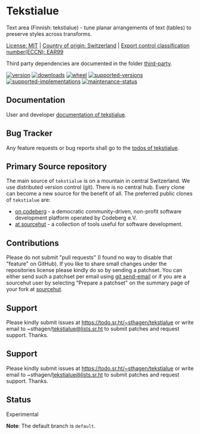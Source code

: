 # Tekstialue

Text area (Finnish: tekstialue) - tune planar arrangements of text (tables) to preserve styles across transforms.

[License: MIT](https://git.sr.ht/~sthagen/tekstialue/tree/default/item/LICENSE) | 
[Country of origin: Switzerland](https://git.sr.ht/~sthagen/tekstialue/tree/default/item/COUNTRY-OF-ORIGIN) | 
[Export control classification number(ECCN): EAR99](https://git.sr.ht/~sthagen/tekstialue/tree/default/item/EXPORT-CONTROL-CLASSIFICATION-NUMBER)

Third party dependencies are documented in the folder [third-party](docs/third-party/README.md).

[![version](https://img.shields.io/pypi/v/tekstialue.svg?style=flat)](https://pypi.python.org/pypi/tekstialue/)
[![downloads](https://static.pepy.tech/badge/tekstialue/month)](https://pepy.tech/project/tekstialue)
[![wheel](https://img.shields.io/pypi/wheel/tekstialue.svg?style=flat)](https://pypi.python.org/pypi/tekstialue/)
[![supported-versions](https://img.shields.io/pypi/pyversions/tekstialue.svg?style=flat)](https://pypi.python.org/pypi/tekstialue/)
[![supported-implementations](https://img.shields.io/pypi/implementation/tekstialue.svg?style=flat)](https://pypi.python.org/pypi/tekstialue/)
[![maintenance-status](https://img.shields.io/github/commit-activity/y/sthagen/tekstialue.svg?style=flat)](https://git.sr.ht/~sthagen/tekstialue/log)

## Documentation

User and developer [documentation of tekstialue](https://codes.dilettant.life/docs/tekstialue).

## Bug Tracker

Any feature requests or bug reports shall go to the [todos of tekstialue](https://todo.sr.ht/~sthagen/tekstialue).

## Primary Source repository

The main source of `tekstialue` is on a mountain in central Switzerland.
We use distributed version control (git).
There is no central hub.
Every clone can become a new source for the benefit of all.
The preferred public clones of `tekstialue` are:

* [on codeberg](https://codeberg.org/sthagen/tekstialue) - a democratic community-driven, non-profit software development platform operated by Codeberg e.V.
* [at sourcehut](https://git.sr.ht/~sthagen/tekstialue) - a collection of tools useful for software development.

## Contributions

Please do not submit "pull requests" (I found no way to disable that "feature" on GitHub).
If you like to share small changes under the repositories license please kindly do so by sending a patchset.
You can either send such a patchset per email using [git send-email](https://git-send-email.io) or 
if you are a sourcehut user by selecting "Prepare a patchset" on the summary page of your fork at [sourcehut](https://git.sr.ht/).

## Support

Please kindly submit issues at https://todo.sr.ht/~sthagen/tekstialue or write email to ~sthagen/tekstialue@lists.sr.ht to submit patches and request support. Thanks.

## Support

Please kindly submit issues at https://todo.sr.ht/~sthagen/tekstialue or write email to ~sthagen/tekstialue@lists.sr.ht to submit patches and request support. Thanks.

## Status

Experimental

**Note**: The default branch is `default`.

